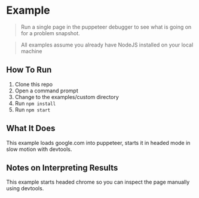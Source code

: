 # Example

> Run a single page in the puppeteer debugger to see what is going on for a problem snapshot.

> All examples assume you already have NodeJS installed on your local machine

## How To Run
1. Clone this repo
2. Open a command prompt
3. Change to the examples/custom directory
4. Run `npm install`
5. Run `npm start`

## What It Does
This example loads google.com into puppeteer, starts it in headed mode in slow motion with devtools.

## Notes on Interpreting Results
This example starts headed chrome so you can inspect the page manually using devtools.
